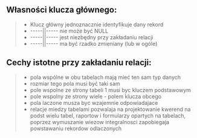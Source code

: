 ## Własności klucza głównego:

> -   Klucz główny jednoznacznie identyfikuje dany rekord
> -   \-----||----- nie może być NULL
> -   \-----||----- jest niezbędny przy zakładaniu relacji
> -   \-----||----- ma być rzadko zmieniany (lub w ogóle)

## Cechy istotne przy zakładaniu relacji:

> -   pola wspólne w obu tabelach mają mieć ten sam typ danych
> -   rozmiar tego pola musi być taki sam
> -   pole wspolne ze strony tabeli 1 musi byc kluczem podstawowym
> -   pole wspolny ze strony wiele - polem klucza obcego
> -   pola laczone musza byc wzajemnie odpowiadajace
> -   relacje miedzy tabelami pozwalaja na projektowanie kwerend na podst wielu tabel, raportow i formularzy opartych na tabelach, poprzez wymuszanie wiezow integralnosci zapobiegaja powstawaniu rekordow odlaczonych
